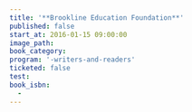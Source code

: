 ```yaml
---
title: '**Brookline Education Foundation**'
published: false
start_at: 2016-01-15 09:00:00
image_path:
book_category:
program: '-writers-and-readers'
ticketed: false
test:
book_isbn:
  -
---
```


